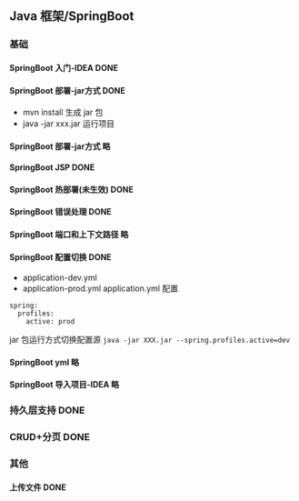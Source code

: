 ## Java 框架/SpringBoot

### 基础

#### SpringBoot 入门-IDEA DONE

#### SpringBoot 部署-jar方式 DONE
- mvn install 生成 jar 包
- java -jar xxx.jar 运行项目

#### SpringBoot 部署-jar方式 略

#### SpringBoot JSP DONE

#### SpringBoot 热部署(未生效) DONE

#### SpringBoot 错误处理 DONE

#### SpringBoot 端口和上下文路径 略

#### SpringBoot 配置切换 DONE
- application-dev.yml
- application-prod.yml
application.yml 配置
```
spring:
  profiles:
    active: prod
```
jar 包运行方式切换配置源
`java -jar XXX.jar --spring.profiles.active=dev`

#### SpringBoot yml 略

#### SpringBoot 导入项目-IDEA 略

### 持久层支持 DONE

### CRUD+分页 DONE

### 其他

#### 上传文件 DONE
 